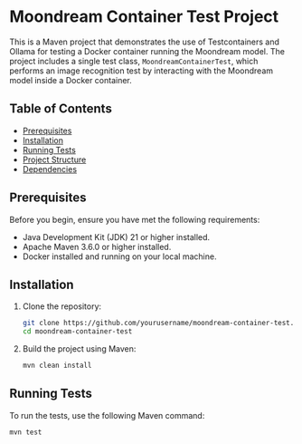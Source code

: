 # Moondream Container Test Project

This is a Maven project that demonstrates the use of Testcontainers and Ollama for testing a Docker container running the Moondream model. The project includes a single test class, `MoondreamContainerTest`, which performs an image recognition test by interacting with the Moondream model inside a Docker container.

## Table of Contents

- [Prerequisites](#prerequisites)
- [Installation](#installation)
- [Running Tests](#running-tests)
- [Project Structure](#project-structure)
- [Dependencies](#dependencies)

## Prerequisites

Before you begin, ensure you have met the following requirements:

- Java Development Kit (JDK) 21 or higher installed.
- Apache Maven 3.6.0 or higher installed.
- Docker installed and running on your local machine.

## Installation

1. Clone the repository:

    ```bash
    git clone https://github.com/yourusername/moondream-container-test.git
    cd moondream-container-test
    ```

2. Build the project using Maven:

    ```bash
    mvn clean install
    ```

## Running Tests

To run the tests, use the following Maven command:

```bash
mvn test
